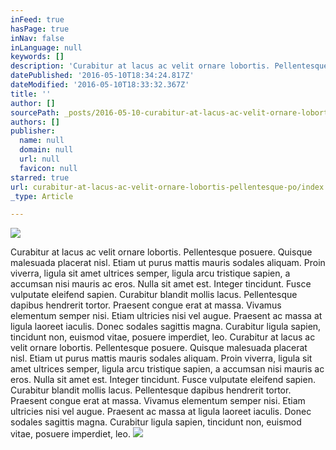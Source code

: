 ```yaml
---
inFeed: true
hasPage: true
inNav: false
inLanguage: null
keywords: []
description: 'Curabitur at lacus ac velit ornare lobortis. Pellentesque posuere. Quisque malesuada placerat nisl. Etiam ut purus mattis mauris sodales aliquam. Proin viverra, ligula sit amet ultrices semper, ligula arcu tristique sapien, a accumsan nisi mauris ac eros. Nulla sit amet est. Integer tincidunt. Fusce vulputate eleifend sapien. Curabitur blandit mollis lacus. Pellentesque dapibus hendrerit tortor. Praesent congue erat at massa. Vivamus elementum semper nisi. Etiam ultricies nisi vel augue. Praesent ac massa at ligula laoreet iaculis. Donec sodales sagittis magna. Curabitur ligula sapien, tincidunt non, euismod vitae, posuere imperdiet, leo. Curabitur at lacus ac velit ornare lobortis. Pellentesque posuere. Quisque malesuada placerat nisl. Etiam ut purus mattis mauris sodales aliquam. Proin viverra, ligula sit amet ultrices semper, ligula arcu tristique sapien, a accumsan nisi mauris ac eros. Nulla sit amet est. Integer tincidunt. Fusce vulputate eleifend sapien. Curabitur blandit mollis lacus. Pellentesque dapibus hendrerit tortor. Praesent congue erat at massa. Vivamus elementum semper nisi. Etiam ultricies nisi vel augue. Praesent ac massa at ligula laoreet iaculis. Donec sodales sagittis magna. Curabitur ligula sapien, tincidunt non, euismod vitae, posuere imperdiet, leo.'
datePublished: '2016-05-10T18:34:24.817Z'
dateModified: '2016-05-10T18:33:32.367Z'
title: ''
author: []
sourcePath: _posts/2016-05-10-curabitur-at-lacus-ac-velit-ornare-lobortis-pellentesque-po.md
authors: []
publisher:
  name: null
  domain: null
  url: null
  favicon: null
starred: true
url: curabitur-at-lacus-ac-velit-ornare-lobortis-pellentesque-po/index.html
_type: Article

---
```

![](https://the-grid-user-content.s3-us-west-2.amazonaws.com/09107efe-eb9b-41a5-8d73-4e4b0590b55a.png)

Curabitur at lacus ac velit ornare lobortis. Pellentesque posuere. Quisque malesuada placerat nisl. Etiam ut purus mattis mauris sodales aliquam. Proin viverra, ligula sit amet ultrices semper, ligula arcu tristique sapien, a accumsan nisi mauris ac eros. Nulla sit amet est. Integer tincidunt. Fusce vulputate eleifend sapien. Curabitur blandit mollis lacus. Pellentesque dapibus hendrerit tortor. Praesent congue erat at massa. Vivamus elementum semper nisi. Etiam ultricies nisi vel augue. Praesent ac massa at ligula laoreet iaculis. Donec sodales sagittis magna. Curabitur ligula sapien, tincidunt non, euismod vitae, posuere imperdiet, leo. Curabitur at lacus ac velit ornare lobortis. Pellentesque posuere. Quisque malesuada placerat nisl. Etiam ut purus mattis mauris sodales aliquam. Proin viverra, ligula sit amet ultrices semper, ligula arcu tristique sapien, a accumsan nisi mauris ac eros. Nulla sit amet est. Integer tincidunt. Fusce vulputate eleifend sapien. Curabitur blandit mollis lacus. Pellentesque dapibus hendrerit tortor. Praesent congue erat at massa. Vivamus elementum semper nisi. Etiam ultricies nisi vel augue. Praesent ac massa at ligula laoreet iaculis. Donec sodales sagittis magna. Curabitur ligula sapien, tincidunt non, euismod vitae, posuere imperdiet, leo.
![](https://the-grid-user-content.s3-us-west-2.amazonaws.com/b0b06c4b-cc66-4c0f-b28a-5e94dcdd97ff.jpg)